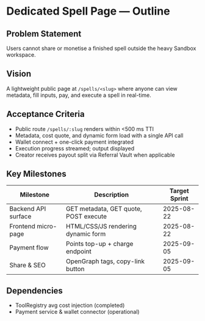 # Dedicated Spell Page — Outline

## Problem Statement
Users cannot share or monetise a finished spell outside the heavy Sandbox workspace.

## Vision
A lightweight public page at `/spells/<slug>` where anyone can view metadata, fill inputs, pay, and execute a spell in real-time.

## Acceptance Criteria
- Public route `/spells/:slug` renders within <500 ms TTI
- Metadata, cost quote, and dynamic form load with a single API call
- Wallet connect + one-click payment integrated
- Execution progress streamed; output displayed
- Creator receives payout split via Referral Vault when applicable

## Key Milestones
| Milestone | Description | Target Sprint |
|-----------|-------------|---------------|
| Backend API surface | GET metadata, GET quote, POST execute | 2025-08-22 |
| Frontend micro-page | HTML/CSS/JS rendering dynamic form | 2025-08-22 |
| Payment flow | Points top-up + charge endpoint | 2025-09-05 |
| Share & SEO | OpenGraph tags, copy-link button | 2025-09-05 |

## Dependencies
- ToolRegistry avg cost injection (completed)
- Payment service & wallet connector (operational)
